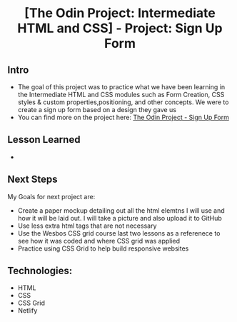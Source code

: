 <h1 align="center">
[The Odin Project: Intermediate HTML and CSS] - Project: Sign Up Form
</h1>

## Intro

-   The goal of this project was to practice what we have been learning in the Intermediate HTML and CSS modules such as Form Creation, CSS styles & custom properties,positioning, and other concepts. We were to create a sign up form based on a design they gave us
-   You can find more on the project here: [The Odin Project - Sign Up Form](https://www.theodinproject.com/paths/full-stack-javascript/courses/intermediate-html-and-css/lessons/sign-up-form)

## Lesson Learned

-

## Next Steps

My Goals for next project are:

-   Create a paper mockup detailing out all the html elemtns I will use and how it will be laid out. I will take a picture and also upload it to GitHub
-   Use less extra html tags that are not necessary
-   Use the Wesbos CSS grid course last two lessons as a referenece to see how it was coded and where CSS grid was applied
-   Practice using CSS Grid to help build responsive websites

## Technologies:

-   HTML
-   CSS
-   CSS Grid
-   Netlify
